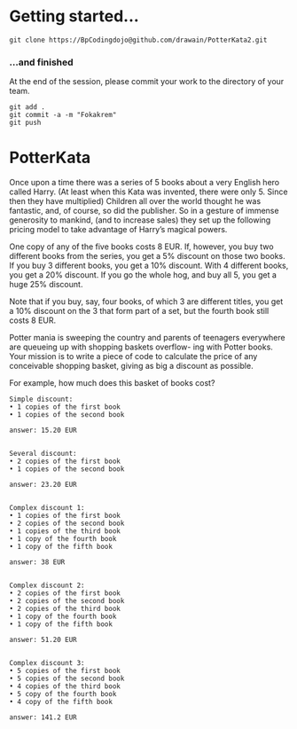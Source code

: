 Getting started...
==================

```
git clone https://BpCodingdojo@github.com/drawain/PotterKata2.git
```

### ...and finished

At the end of the session, please commit your work to the directory of your team.

```
git add .
git commit -a -m "Fokakrem"
git push
```

PotterKata
============

Once upon a time there was a series of 5 books about a very English hero called Harry. (At least when this Kata was invented, there were only 5. Since then they have multiplied) Children all over the world thought he was fantastic, and, of course, so did the publisher. So in a gesture of immense generosity to mankind, (and to increase sales) they set up the following pricing model to take advantage of Harry’s magical powers.

One copy of any of the five books costs 8 EUR. If, however, you buy two different books from the series, you get a 5% discount on those two books. If you buy 3 different books, you get a 10% discount. With 4 different books, you get a 20% discount. If you go the whole hog, and buy all 5, you get a huge 25% discount.

Note that if you buy, say, four books, of which 3 are different titles, you get a 10% discount on the 3 that form part of a set, but the fourth book still costs 8 EUR.

Potter mania is sweeping the country and parents of teenagers everywhere are queueing up with shopping baskets overflow- ing with Potter books. Your mission is to write a piece of code to calculate the price of any conceivable shopping basket, giving as big a discount as possible.

For example, how much does this basket of books cost?


```
Simple discount:
• 1 copies of the first book
• 1 copies of the second book

answer: 15.20 EUR


Several discount:
• 2 copies of the first book
• 1 copies of the second book

answer: 23.20 EUR


Complex discount 1:
• 1 copies of the first book
• 2 copies of the second book
• 1 copies of the third book
• 1 copy of the fourth book
• 1 copy of the fifth book

answer: 38 EUR


Complex discount 2:
• 2 copies of the first book
• 2 copies of the second book
• 2 copies of the third book
• 1 copy of the fourth book
• 1 copy of the fifth book

answer: 51.20 EUR


Complex discount 3:
• 5 copies of the first book
• 5 copies of the second book
• 4 copies of the third book
• 5 copy of the fourth book
• 4 copy of the fifth book

answer: 141.2 EUR
```